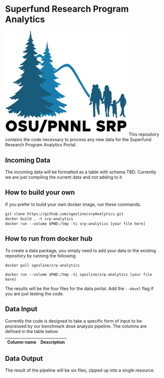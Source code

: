 # Superfund Research Program Analytics
<img src="OSU-PNNLsuperfund_Small.png"  width="400">
This repository contains the code necessary to process any new data for the Superfund Research Program Analytics Portal.

## Incoming Data
The incoming data will be formatted as a table with schema TBD. Currently we are just compiling the current data and not adding to it

## How to build your own
If you prefer to build your own docker image, run these commands.

```
git clone https://github.com/sgosline/srpAnalytics.git
docker build . -t srp-analytics
docker run --volume $PWD:/tmp -ti srp-analytics [your file here]
```


## How to run from docker hub
To create a data package, you simply need to add your data to the existing repository by running the following

```
docker pull sgosline/srp-analytics
```

```
docker run --volume $PWD:/tmp -ti sgosline/srp-analytics [your file here]
```

The results will be the four files for the data portal. Add the `--devel` flag if you are just testing the code.

## Data Input
Currently the code is designed to take a specific form of input to be processed by our benchmark dose analysis pipeline. The columns are defined in the table below:

| Column name| Description|
| ---| ---|


## Data Output

The result of the pipeline will be six files, zipped up into a single resource.
